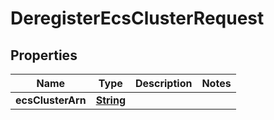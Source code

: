 

# DeregisterEcsClusterRequest


## Properties

| Name | Type | Description | Notes |
|------------ | ------------- | ------------- | -------------|
|**ecsClusterArn** | [**String**](String.md) |  |  |



